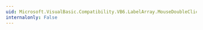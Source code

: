 ```yaml
---
uid: Microsoft.VisualBasic.Compatibility.VB6.LabelArray.MouseDoubleClick
internalonly: False
---
```

